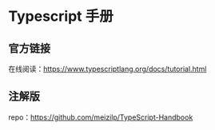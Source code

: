 # Typescript 手册

## 官方链接

在线阅读：<https://www.typescriptlang.org/docs/tutorial.html>

## 注解版

repo：<https://github.com/meizilp/TypeScript-Handbook>
